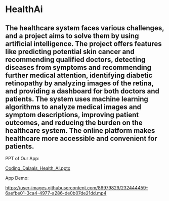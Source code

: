 # HealthAi

## The healthcare system faces various challenges, and a project aims to solve them by using artificial intelligence. The project offers features like predicting potential skin cancer and recommending qualified doctors, detecting diseases from symptoms and recommending further medical attention, identifying diabetic retinopathy by analyzing images of the retina, and providing a dashboard for both doctors and patients. The system uses machine learning algorithms to analyze medical images and symptom descriptions, improving patient outcomes, and reducing the burden on the healthcare system. The online platform makes healthcare more accessible and convenient for patients.

PPT of Our App:

[Coding_Dalaals_Health_AI.pptx](https://github.com/nishantnz/Byteverse_Coding_Dalals/files/11263701/Coding_Dalaals_Health_AI.pptx)


App Demo:

https://user-images.githubusercontent.com/86979829/232444459-6aefbe01-3ca4-4977-a286-de0b07de21dd.mp4


